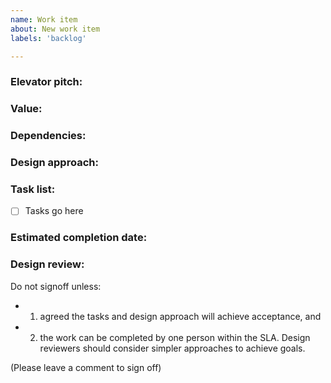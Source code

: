 ```yaml
---
name: Work item
about: New work item
labels: 'backlog'

---
```


### Elevator pitch:
<!-- 1-2 line summary of the scope of this work item -->

### Value:
<!--
  Who is this for?
  Persona or group of people whom will derive value from the scenario.
  What benefits will be achieved or business metrics improved?
-->

### Dependencies:
<!-- Call out key people, teams, tech dependencies, or assumptions. -->

### Design approach:
<!--
  Free text / diagram / whiteboard picture / etc. that clearly shows your approach and considerations to build the task list.
  Existing code patterns in production code base that you will base your work off of.
-->

### Task list:
<!-- Bulleted list describing the exit criteria, desired end state and any documentation, monitors, work for DRI, etc. that will need to be added to make sure someone else can support once it's live. -->
* [ ] Tasks go here

### Estimated completion date:


### Design review:
<!-- 1-2 people needed for signoff -->
Do not signoff unless:
- 1) agreed the tasks and design approach will achieve acceptance, and
- 2) the work can be completed by one person within the SLA.
Design reviewers should consider simpler approaches to achieve goals.

(Please leave a comment to sign off)
